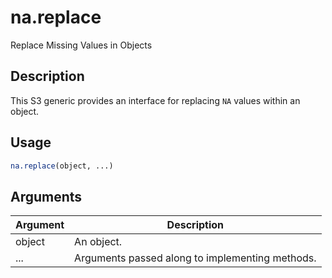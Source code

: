 # na.replace


Replace Missing Values in Objects




## Description

This S3 generic provides an interface for replacing
`NA` values within an object.





## Usage
```r
na.replace(object, ...)
```




## Arguments


Argument      |Description
------------- |----------------
object | An  object.
... | Arguments passed along to implementing methods.






